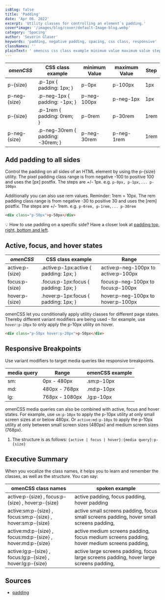```yaml
---
isBlog: false
title: 'Padding'
date: 'Apr 06. 2022'
excerpt: 'Utility classes for controlling an element`s padding.'
cover*image: '/images/blog/cover/default-Image-blog.webp'
category: 'Spacing'
author: 'Severin Glaser'
keywords: 'padding, negative padding, spacing, css class, responsive'
classNames: ''
plainText: ' omencss css class example minimum value maximum value step - - - p- size p-1px padding: 1px; p-0px p-100px 1px p-neg- size p-neg-1px padding: -1px; p-neg-100px p-neg-1px 1px p- size p-1rem padding: 0rem; p-0rem p-30rem 1rem p-neg- size p-neg-30rem padding: -30rem; p-neg-30rem p-neg-1rem 1rem add padding to all sides control the padding on all sides of an html element by using the p- size utility the pixel padding class range is from negative -100 to positive 100 and uses the px postfix the steps are + - 1px e g `p-0px p-1px p-100px` additionally you can also use rem values reminder: 1rem = 10px the rem padding class range is from negative -30 to positive 30 and uses the rem postfix the steps are + - 1rem e g `p-0rem p-1rem p-30rem`  💡 how to use padding on a specific side? have a closer look at padding top right bottom and left docs spacing-padding-side active focus and hover states omencss css class example range - - active:p- size active :p-1px:active padding: 1px; active:p-neg-100px to active:p-100px focus:p- size focus :p-1px:focus padding: 1px; focus:p-neg-100px to focus:p-100px hover:p- size hover :p-1px:focus padding: 1px; hover:p-neg-100px to hover:p-100px omencss let you conditionally apply utility classes for different page states thereby different variant modifiers are being used - for example use `hover:p-10px` to only apply the p-10px utility on hover  responsive breakpoints use variant modifiers to target media queries like responsive breakpoints media query range omencss example - - sm: 0px - 480px sm:p-10px md: 480px - 768px md:p-10px lg: 768px - 1080px lg:p-10px omencss media queries can also be combined with active focus and hover states for example use `sm:p-10px` to apply the p-10px utility at only small screen sizes at or below 480px or `active:md:p-10px` to apply the p-10px utility at only between small screen sizes 480px and medium screen sizes 768px 1 the structure is as follows: ` active focus hover : media query :p- size ` executive summary when you vocalize the class names it helps you to learn and remember the classes as well as the structure you can say: omencss class names spoken example active:p- size focus:p- size hover:p- size active padding focus padding hover padding active:sm:p- size focus:sm:p- size hover:sm:p- size active small screens padding focus small screens padding hover small screens padding active:md:p- size focus:md:p- size hover:md:p- size active medium screens padding focus medium screens padding hover medium screens padding active:lg:p- size focus:lg:p- size hover:lg:p- size active large screens padding focus large screens padding hover large screens padding sources - padding https: developer mozilla org en-us docs web css padding '
---
```


| _omenCSS_    | CSS class example                 | minimum Value | maximum Value | Step |
| ------------ | --------------------------------- | ------------- | ------------- | ---- |
| p-{size}     | .p-1px { padding: 1px; }          | p-0px         | p-100px       | 1px  |
| p-neg-{size} | .p-neg-1px { padding: -1px; }     | p-neg-100px   | p-neg-1px     | 1px  |
| p-{size}     | .p-1rem { padding: 0rem; }        | p-0rem        | p-30rem       | 1rem |
| p-neg-{size} | .p-neg-30rem { padding: -30rem; } | p-neg-30rem   | p-neg-1rem    | 1rem |

## Add padding to all sides

Control the padding on all sides of an HTML element by using the p-{size} utility. The pixel padding class range is from negative -100 to positive 100 and uses the [px] postfix. The steps are +/- 1px. e.g. `p-0px, p-1px,... p-100px`

Additionally you can also use rem values. Reminder: 1rem = 10px. The rem padding class range is from negative -30 to positive 30 and uses the [rem] postfix. The steps are +/- 1rem. e.g. `p-0rem, p-1rem,... p-30rem`

```html
<div class="p-50px">p-50px</div>
```

💡 How to use padding on a specific side? Have a closer look at [padding top, right, bottom and left](/docs/spacing-padding-side).

## Active, focus, and hover states

| _omenCSS_       | CSS class example                       | Range                                |
| --------------- | --------------------------------------- | ------------------------------------ |
| active:p-{size} | .active\:p-1px:active { padding: 1px; } | active:p-neg-100px to active:p-100px |
| focus:p-{size}  | .focus\:p-1px:focus { padding: 1px; }   | focus:p-neg-100px to focus:p-100px   |
| hover:p-{size}  | .hover\:p-1px:focus { padding: 1px; }   | hover:p-neg-100px to hover:p-100px   |

omenCSS let you conditionally apply utility classes for different page states. Thereby different variant modifiers are being used - for example, use `hover:p-10px` to only apply the p-10px utility on hover.

```html
<div class="p-50px hover:p-20px">p-50px</div>
```

## Responsive Breakpoints

Use variant modifiers to target media queries like responsive breakpoints.

| media query | Range          | omenCSS example |
| ----------- | -------------- | --------------- |
| sm:         | 0px - 480px    | .sm:p-10px      |
| md:         | 480px - 768px  | .md:p-10px      |
| lg:         | 768px - 1080px | .lg:p-10px      |

omenCSS media queries can also be combined with active, focus and hover states. For example, use `sm:p-10px` to apply the p-10px utility at only small screen sizes at or below 480px. Or `active:md:p-10px` to apply the p-10px utility at only between small screen sizes (480px) and medium screen sizes (768px).

1. The structure is as follows: `{active | focus | hover}:{media query}:p-{size}`

## Executive Summary

When you vocalize the class names, it helps you to learn and remember the classes, as well as the structure. You can say:

| omenCSS class names                                        | spoken example                                                                             |
| ---------------------------------------------------------- | ------------------------------------------------------------------------------------------ |
| active:p-{size} , focus:p-{size} , hover:p-{size}          | active padding, focus padding, hover padding                                               |
| active:sm:p-{size} , focus:sm:p-{size} , hover:sm:p-{size} | active small screens padding, focus small screens padding, hover small screens padding,    |
| active:md:p-{size} , focus:md:p-{size} , hover:md:p-{size} | active medium screens padding, focus medium screens padding, hover medium screens padding, |
| active:lg:p-{size} , focus:lg:p-{size} , hover:lg:p-{size} | active large screens padding, focus large screens padding, hover large screens padding,    |

## Sources

- [padding](https://developer.mozilla.org/en-US/docs/Web/CSS/padding)
